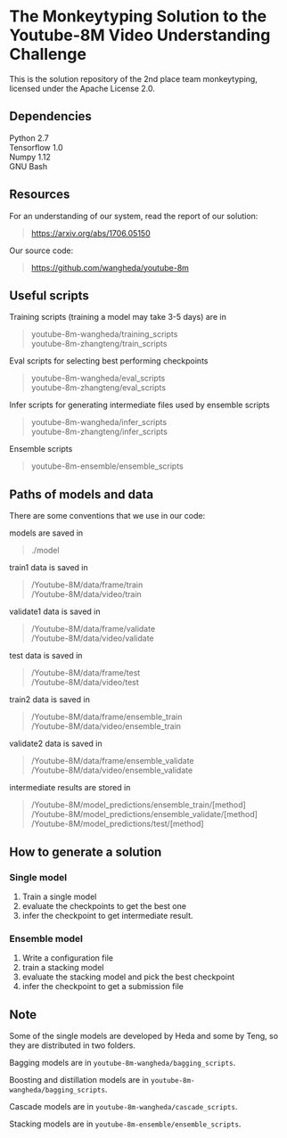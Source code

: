 # The Monkeytyping Solution to the Youtube-8M Video Understanding Challenge

This is the solution repository of the 2nd place team monkeytyping, licensed under the Apache License 2.0.

## Dependencies

Python 2.7  
Tensorflow 1.0  
Numpy 1.12  
GNU Bash  

## Resources

For an understanding of our system, read the report of our solution: 

> https://arxiv.org/abs/1706.05150

Our source code:

> https://github.com/wangheda/youtube-8m

## Useful scripts

Training scripts (training a model may take 3-5 days) are in 

> youtube-8m-wangheda/training_scripts  
> youtube-8m-zhangteng/train_scripts  

Eval scripts for selecting best performing checkpoints

> youtube-8m-wangheda/eval_scripts  
> youtube-8m-zhangteng/eval_scripts  

Infer scripts for generating intermediate files used by ensemble scripts

> youtube-8m-wangheda/infer_scripts  
> youtube-8m-zhangteng/infer_scripts  

Ensemble scripts

> youtube-8m-ensemble/ensemble_scripts

## Paths of models and data

There are some conventions that we use in our code:

models are saved in 

> ./model

train1 data is saved in 

> /Youtube-8M/data/frame/train  
> /Youtube-8M/data/video/train  

validate1 data is saved in 

> /Youtube-8M/data/frame/validate  
> /Youtube-8M/data/video/validate  

test data is saved in 

> /Youtube-8M/data/frame/test  
> /Youtube-8M/data/video/test  

train2 data is saved in 

> /Youtube-8M/data/frame/ensemble_train  
> /Youtube-8M/data/video/ensemble_train  

validate2 data is saved in 

> /Youtube-8M/data/frame/ensemble_validate  
> /Youtube-8M/data/video/ensemble_validate  

intermediate results are stored in 

> /Youtube-8M/model_predictions/ensemble_train/[method]  
> /Youtube-8M/model_predictions/ensemble_validate/[method]  
> /Youtube-8M/model_predictions/test/[method]  

## How to generate a solution

### Single model

1. Train a single model
2. evaluate the checkpoints to get the best one
3. infer the checkpoint to get intermediate result.

### Ensemble model

1. Write a configuration file 
2. train a stacking model 
3. evaluate the stacking model and pick the best checkpoint 
4. infer the checkpoint to get a submission file 

## Note

Some of the single models are developed by Heda and some by Teng, so they are distributed in two folders. 

Bagging models are in `youtube-8m-wangheda/bagging_scripts`.

Boosting and distillation models are in `youtube-8m-wangheda/bagging_scripts`.

Cascade models are in `youtube-8m-wangheda/cascade_scripts`.

Stacking models are in `youtube-8m-ensemble/ensemble_scripts`.
